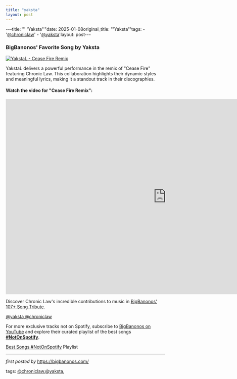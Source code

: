 ```yaml
---
title: "yaksta"
layout: post
---
```

---title: "' 'Yaksta''"date: 2025-01-08original_title: "'Yaksta'"tags:  - '[@chroniclaw](/tags/chroniclaw/)'  - '[@yaksta](/tags/yaksta/)'layout: post---<h3>BigBanonos' Favorite Song by Yaksta</h3> <!-- Featured Image --><div > <a href="https://i.scdn.co/image/ab67616d0000b273305a0aa8781082d3e74d7345" target="_blank"> <img src="https://i.scdn.co/image/ab67616d0000b273305a0aa8781082d3e74d7345" alt="YakstaL - Cease Fire Remix"> </a></div> <!-- Introductory Text --><p>YakstaL delivers a powerful performance in the remix of "Cease Fire" featuring Chronic Law. This collaboration highlights their dynamic styles and meaningful lyrics, making it a standout track in their discographies.</p> <!-- YouTube Video Embed --><h4>Watch the video for "Cease Fire Remix":</h4><div > <iframe width="1013" height="618" src="https://www.youtube.com/embed/rQkjhRG8YaM" title="Cease Fire Remix" frameborder="0" allow="accelerometer; autoplay; clipboard-write; encrypted-media; gyroscope; picture-in-picture; web-share" referrerpolicy="strict-origin-when-cross-origin" allowfullscreen></iframe></div> <!-- Chronic Law Tribute Link --><p>Discover Chronic Law's incredible contributions to music in <a href="https://bigbanonos.com/2024/10/chronic-law-105-songs.html" target="_blank">BigBanonos' 107+ Song Tribute</a>.</p> <!-- Tags --><p>[@yaksta](/tags/yaksta/),[@chroniclaw](/tags/chroniclaw/)</p><!--Subscribe and Playlist Links--><div>    <p>For more exclusive tracks not on Spotify, subscribe to <a href="https://www.youtube.com/[@BigBanonos](/tags/BigBanonos/)" target="_blank">BigBanonos on YouTube</a> and explore their curated playlist of the best songs <strong>[#NotOnSpotify](/tags/NotOnSpotify/)</strong>.</p>    <p><a href="https://www.youtube.com/playlist?list=PLtuNtuTatqI0kFahUCbtbfenC_ET5O_tr" target="_blank">Best Songs [#NotOnSpotify](/tags/NotOnSpotify/) Playlist<br /></a></p></div><hr /><p><em>first posted by</em> <a href="https://bigbanonos.com/" rel="noopener" target="_new">https://bigbanonos.com/</a></p><p>tags: [@chroniclaw](/tags/chroniclaw/),[@yaksta](/tags/yaksta/),</p>